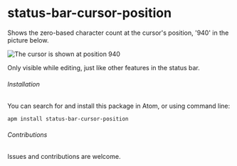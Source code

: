 # status-bar-cursor-position

Shows the zero-based character count at the cursor's position, '940' in the picture below.

![The cursor is shown at position 940](https://raw.githubusercontent.com/refkotay/refkotay-images/master/cursor-position.png "The cursor is shown at position 940")

Only visible while editing, just like other features in the status bar.

###### Installation

You can search for and install this package in Atom, or using command line:

`apm install status-bar-cursor-position`

###### Contributions

Issues and contributions are welcome.